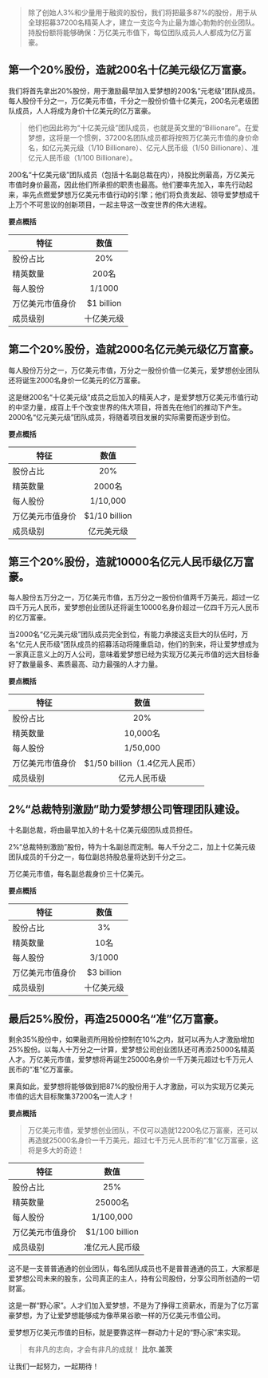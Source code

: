 >除了创始人3%和少量用于融资的股份，我们将把最多87%的股份，用于从全球招募37200名精英人才，建立一支迄今为止最为雄心勃勃的创业团队。持股份额将能够确保：万亿美元市值下，每位团队成员人人都成为亿万富豪。

## 第一个20%股份，造就200名十亿美元级亿万富豪。

我们将首先拿出20%股份，用于激励最早加入爱梦想的200名“元老级”团队成员。每人股份千分之一，万亿美元市值，千分之一股份价值十亿美元，200名元老级团队成员，人人将成为身价十亿美元的亿万富豪。

>他们也因此称为“十亿美元级”团队成员，也就是英文里的“Billionare”。在爱梦想，这将是一个惯例，37200名团队成员都将按照万亿美元市值的身价命名，如亿元美元级（1/10 Billionare）、亿元人民币级（1/50 Billionare）、准亿元人民币级（1/100 Billionare）。

200名“十亿美元级”团队成员（包括十名副总裁在内），持股比例最高，万亿美元市值时身价最高，因此他们所承担的职责也最高。他们要率先加入，率先行动起来，率先点燃爱梦想万亿美元市值行动的引擎；他们将负责发起、领导爱梦想成千上万个不可思议的创新项目，一起主导这一改变世界的伟大进程。

**要点概括**

特征|数值
---|:--:
股份占比|20%
精英数量|200名
每人股份|1/1000
万亿美元市值身价|$1 billion
成员级别|十亿美元级

## 第二个20%股份，造就2000名亿元美元级亿万富豪。

每人股份万分之一，万亿美元市值，万分之一股份价值一亿美元，爱梦想创业团队还将诞生2000名身价一亿美元的亿万富豪。

这是继200名“十亿美元级”成员之后加入的精英人才，是爱梦想万亿美元市值行动的中坚力量，成百上千个改变世界的伟大项目，将首先在他们的推动下产生。2000名“亿元美元级”团队成员，将随着项目发展的实际需要而逐步到位。

**要点概括**

特征|数值
---|:---:
股份占比|20%
精英数量|2000名
每人股份|1/10,000
万亿美元市值身价|$1/10 billion
成员级别|亿元美元级

## 第三个20%股份，造就10000名亿元人民币级亿万富豪。

每人股份五万分之一，万亿美元市值，五万分之一股份价值两千万美元，超过一亿四千万元人民币，爱梦想创业团队还将诞生10000名身价超过一亿四千万元人民币的亿万富豪。

当2000名“亿元美元级”团队成员完全到位，有能力承接这支巨大的队伍时，万名“亿元人民币级”团队成员的招募活动将隆重启动，他们的到来，将让爱梦想成为一家真正意义上的万人公司，意味着爱梦想已经为实现万亿美元市值的远大目标备好了数量最多、素质最高、动力最强的人才力量。

**要点概括**

特征|数值
---|:---:
股份占比|20%
精英数量|10,000名
每人股份|1/50,000
万亿美元市值身价|$1/50 billion（1.4亿元人民币）
成员级别|亿元人民币级

## 2%“总裁特别激励”助力爱梦想公司管理团队建设。

十名副总裁，将由最早加入的十名十亿美元级团队成员担任。 

2%“总裁特别激励”股份，特为十名副总而定制。每人千分之二，加上十亿美元级团队成员的千分之一，每位副总持股总量将达到千分之三。

万亿美元市值，每名副总裁身价三十亿美元。

**要点概括**

特征|数值
---|:---:
股份占比|3%
精英数量|10名
每人股份|3/1000
万亿美元市值身价|$3 billion
成员级别|十亿美元级

## 最后25%股份，再造25000名“准”亿万富豪。

剩余35%股份中，如果融资所用股份控制在10%之内，就可以再为人才激励增加25%股份。以每人十万分之一计算，爱梦想公司创业团队还可再添25000名精英人才。万亿美元市值，爱梦想将再诞生25000名身价一千万美元超过七千万元人民币的“准”亿万富豪。

果真如此，爱梦想将能够做到把87%的股份用于人才激励，可以为实现万亿美元市值的远大目标聚集37200名一流人才！

**要点概括**

>万亿美元市值，爱梦想创业团队，不仅可以造就12200名亿万富豪，还可以再造就25000名身价一千万美元，超过七千万元人民币的“准”亿万富豪，这将是多大的奇迹！

特征|数值
---|:---:
股份占比|25%
精英数量|25000名
每人股份|1/100,000
万亿美元市值身价|$1/100 billion
成员级别|准亿元人民币级

这不是一支普普通通的创业团队，每名团队成员也不是普普通通的员工，大家都是爱梦想公司未来的股东，公司真正的主人，持有公司股份，分享公司所创造的一切财富。

这是一群“野心家”。人才们加入爱梦想，不是为了挣得工资薪水，而是为了亿万富豪梦想，为了让爱梦想能够成为像苹果谷歌一样的万亿美元市值公司。

爱梦想万亿美元市值的目标，就是要靠这样一群动力十足的“野心家”来实现。

>有非凡的志向，才会有非凡的成就！
**比尔.盖茨**

让我们一起努力，一起期待！
